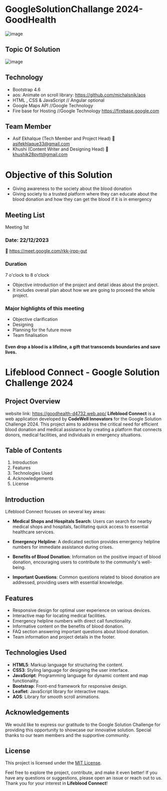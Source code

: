 # GoogleSolutionChallange 2024-GoodHealth
![image](https://github.com/Asifekhlaque/GoogleSolutionChallange-GoodHealth/assets/132199879/d8dd99b7-ea82-4134-bc5b-58a36125067a)
## Topic Of Solution
![image](https://github.com/Asifekhlaque/GoogleSolutionChallange-GoodHealth/assets/132199879/eda3be4e-c5d4-432f-a4e5-c83d7d1ec458)
## Technology
- Bootstrap 4.6
- aos: Animate on scroll library: https://github.com/michalsnik/aos
- HTML , CSS & JavaScript // Angular optional
- Google Maps API //Google Technology
- Fire base for Hosting //Google Technology
https://firebase.google.com
## Team Member
- Asif Ekhalque (Tech Member and Project Head)
📧asifekhlaque33@gmail.com
- Khushi (Content Writer and Designing Head)
📧khushik28pvtt@gmail.com
# Objective of this Solution
- Giving awareness to the society about the blood donation
- Giving society to a trusted platform where they can educate about the blood donation and how they can get the blood if it is in emergency
## Meeting List
Meeting 1st
### Date: 22/12/2023
 🔗 https://meet.google.com/rkk-jrpp-gut
### Duration
7 o'clock to 8 o'clock
- Objective introduction of the project and detail ideas about the project.
- It includes overall plan about how we are going to proceed the whole project. 
### Major highlights of this meeting
- Objective clarification
- Designing
- Planning for the future move
- Team finalisation
#### Even drop a blood is a lifeline, a gift that transcends boundaries and save lives.
# Lifeblood Connect - Google Solution Challenge 2024

## Project Overview
website link: https://goodhealth-d4732.web.app/
**Lifeblood Connect** is a web application developed by **CodeWell Innovators** for the Google Solution Challenge 2024. This project aims to address the critical need for efficient blood donation and medical assistance by creating a platform that connects donors, medical facilities, and individuals in emergency situations.

## Table of Contents

1. Introduction
2. Features 
3. Technologies Used
4. Acknowledgements
5. License

## Introduction

Lifeblood Connect focuses on several key areas:

- **Medical Shops and Hospitals Search**: Users can search for nearby medical shops and hospitals, facilitating quick access to essential healthcare services.

- **Emergency Helpline**: A dedicated section provides emergency helpline numbers for immediate assistance during crises.

- **Benefits of Blood Donation**: Information on the positive impact of blood donation, encouraging users to contribute to the community's well-being.

- **Important Questions**: Common questions related to blood donation are addressed, providing users with essential knowledge.

## Features

- Responsive design for optimal user experience on various devices.
- Interactive map for locating medical facilities.
- Emergency helpline numbers with direct call functionality.
- Informative content on the benefits of blood donation.
- FAQ section answering important questions about blood donation.
- Team information and project details in the footer.

## Technologies Used

- **HTML5**: Markup language for structuring the content.
- **CSS3**: Styling language for designing the user interface.
- **JavaScript**: Programming language for dynamic content and map functionality.
- **Bootstrap**: Front-end framework for responsive design.
- **Leaflet**: JavaScript library for interactive maps.
- **AOS**: Library for smooth scroll animations.

## Acknowledgements

We would like to express our gratitude to the Google Solution Challenge for providing this opportunity to showcase our innovative solution. Special thanks to our team members and the supportive community.

## License

This project is licensed under the [MIT License](LICENSE).

Feel free to explore the project, contribute, and make it even better! If you have any questions or suggestions, please open an issue or reach out to us. Thank you for your interest in **Lifeblood Connect**!
